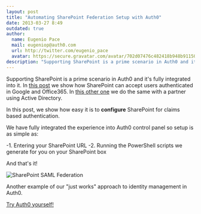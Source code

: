 ```yaml
---
layout: post
title: "Automating SharePoint Federation Setup with Auth0"
date: 2013-03-27 8:49
outdated: true
author:
  name: Eugenio Pace
  mail: eugeniop@auth0.com
  url: http://twitter.com/eugenio_pace
  avatar: https://secure.gravatar.com/avatar/702d07476c482418b948b911504137a5?s=60
description: "Supporting SharePoint is a prime scenario in Auth0 and it's fully integrated into it. In this post we show how SharePoint can accept users authenticated"
---
```



Supporting SharePoint is a prime scenario in Auth0 and it's fully integrated into it. In [this post](http://blog.auth0.com/2013/03/04/On-Premises-SharePoint-Federated-with-Office-365-and-Google/) we show how SharePoint can accept users authenticated in Google and Office365. In [this other one](http://blog.auth0.com/2013/03/07/On-Premises-SharePoint-Federated-with-Partner-AD/) we do the same with a partner using Active Directory.

In this post, we show how easy it is to **configure** SharePoint for claims based authentication.

<!-- more -->

We have fully integrated the experience into Auth0 control panel so setup is as simple as:

-1. Entering your SharePoint URL
-2. Running the PowerShell scripts we generate for you on your SharePoint box

And that's it!

![SharePoint SAML Federation](https://s3.amazonaws.com/blog.auth0.com/img/auth0-sharepoint-setup.png)

Another example of our "just works" approach to identity management in Auth0.

[Try Auth0 yourself!](https://auth0.com)
